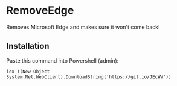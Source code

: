 # RemoveEdge
Removes Microsoft Edge and makes sure it won't come back!

## Installation
Paste this command into Powershell (admin):
```
iex ((New-Object System.Net.WebClient).DownloadString('https://git.io/JEcWV'))
```
